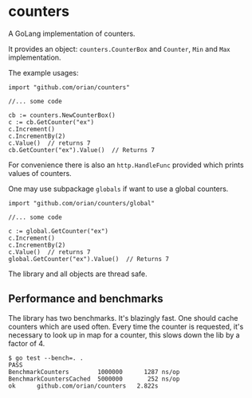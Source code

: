 # counters
A GoLang implementation of counters.

It provides an object: `counters.CounterBox` and `Counter`, `Min` and `Max` implementation.

The example usages:

    import "github.com/orian/counters"

    //... some code

    cb := counters.NewCounterBox()
    c := cb.GetCounter("ex")
    c.Increment()
    c.IncrementBy(2)
    c.Value()  // returns 7
    cb.GetCounter("ex").Value()  // Returns 7

For convenience there is also an `http.HandleFunc` provided which prints values of counters.

One may use subpackage `globals` if want to use a global counters.

    import "github.com/orian/counters/global"

    //... some code

    c := global.GetCounter("ex")
    c.Increment()
    c.IncrementBy(2)
    c.Value()  // returns 7
    global.GetCounter("ex").Value()  // Returns 7

The library and all objects are thread safe.

## Performance and benchmarks
The library has two benchmarks. It's blazingly fast. One should cache counters
which are used often. Every time the counter is requested, it's necessary to
look up in map for a counter, this slows down the lib by a factor of 4.

    $ go test --bench=. .
    PASS
    BenchmarkCounters        1000000      1287 ns/op
    BenchmarkCountersCached  5000000       252 ns/op
    ok      github.com/orian/counters   2.822s
